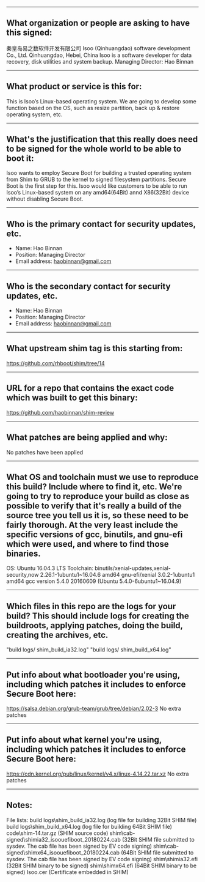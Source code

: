 -------------------------------------------------------------------------------
What organization or people are asking to have this signed:
-------------------------------------------------------------------------------
秦皇岛易之数软件开发有限公司
Isoo (Qinhuangdao) software development Co., Ltd.
Qinhuangdao, Hebei, China
Isoo is a software developer for data recovery, disk utilities and system backup.
Managing Director: Hao Binnan

-------------------------------------------------------------------------------
What product or service is this for:
-------------------------------------------------------------------------------
This is Isoo’s Linux-based operating system. We are going to develop some function based on the OS, such as resize partition, back up & restore operating system, etc.

-------------------------------------------------------------------------------
What's the justification that this really does need to be signed for the whole world to be able to boot it:
-------------------------------------------------------------------------------
Isoo wants to employ Secure Boot for building a trusted operating system from Shim to GRUB to the kernel to signed filesystem partitions. Secure Boot is the first step for this.
Isoo would like customers to be able to run Isoo’s Linux-based system on any amd64(64Bit) annd X86(32Bit) device without disabling Secure Boot.

-------------------------------------------------------------------------------
Who is the primary contact for security updates, etc.
-------------------------------------------------------------------------------
- Name: Hao Binnan
- Position: Managing Director
- Email address: haobinnan@gmail.com

-------------------------------------------------------------------------------
Who is the secondary contact for security updates, etc.
-------------------------------------------------------------------------------
- Name: Hao Binnan
- Position: Managing Director
- Email address: haobinnan@gmail.com

-------------------------------------------------------------------------------
What upstream shim tag is this starting from:
-------------------------------------------------------------------------------
https://github.com/rhboot/shim/tree/14

-------------------------------------------------------------------------------
URL for a repo that contains the exact code which was built to get this binary:
-------------------------------------------------------------------------------
https://github.com/haobinnan/shim-review

-------------------------------------------------------------------------------
What patches are being applied and why:
-------------------------------------------------------------------------------
No patches have been applied

-------------------------------------------------------------------------------
What OS and toolchain must we use to reproduce this build?  Include where to find it, etc.  We're going to try to reproduce your build as close as possible to verify that it's really a build of the source tree you tell us it is, so these need to be fairly thorough. At the very least include the specific versions of gcc, binutils, and gnu-efi which were used, and where to find those binaries.
-------------------------------------------------------------------------------
OS: Ubuntu 16.04.3 LTS
Toolchain: 
binutils/xenial-updates,xenial-security,now 2.26.1-1ubuntu1~16.04.6 amd64
gnu-efi/xenial 3.0.2-1ubuntu1 amd64
gcc version 5.4.0 20160609 (Ubuntu 5.4.0-6ubuntu1~16.04.9)

-------------------------------------------------------------------------------
Which files in this repo are the logs for your build?   This should include logs for creating the buildroots, applying patches, doing the build, creating the archives, etc.
-------------------------------------------------------------------------------
"build logs/ shim_build_ia32.log"
"build logs/ shim_build_x64.log"

-------------------------------------------------------------------------------
Put info about what bootloader you're using, including which patches it includes to enforce Secure Boot here:
-------------------------------------------------------------------------------
https://salsa.debian.org/grub-team/grub/tree/debian/2.02-3
No extra patches

-------------------------------------------------------------------------------
Put info about what kernel you're using, including which patches it includes to enforce Secure Boot here:
-------------------------------------------------------------------------------
https://cdn.kernel.org/pub/linux/kernel/v4.x/linux-4.14.22.tar.xz
No extra patches



-------------------------------------------------------------------------------
Notes:
-------------------------------------------------------------------------------
File lists:
build logs\shim_build_ia32.log							(log file for building 32Bit SHIM file)
build logs\shim_build_x64.log							(log file for building 64Bit SHIM file)
code\shim-14.tar.gz										(SHIM source code)
shim\cab-signed\shimia32_isoouefiboot_20180224.cab		(32Bit SHIM file submitted to sysdev. The cab file has been signed by EV code signing)
shim\cab-signed\shimx64_isoouefiboot_20180224.cab		(64Bit SHIM file submitted to sysdev. The cab file has been signed by EV code signing)
shim\shimia32.efi										(32Bit SHIM binary to be signed)
shim\shimx64.efi										(64Bit SHIM binary to be signed)
Isoo.cer												(Certificate embedded in SHIM)
